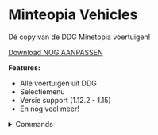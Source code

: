 # Minteopia Vehicles

Dé copy van de DDG Minetopia voertuigen!

[Download NOG AANPASSEN](https://www.google.com/)

**Features:**
- Alle voertuigen uit DDG
- Selectiemenu
- Versie support (1.12.2 - 1.15)
- En nog veel meer!

<details>
    <summary>Commands</summary>
    <p>/vehicle help - Bekijk het help menu</p>
    <p>/vehicle give (speler) (voertuig) - Geef een voertuig aan een speler - minetopiavehicles.command.give</p>
    <p>/vehicle menu - Open het voertuig menu - minetopiavehicles.command.menu</p>
</details>
